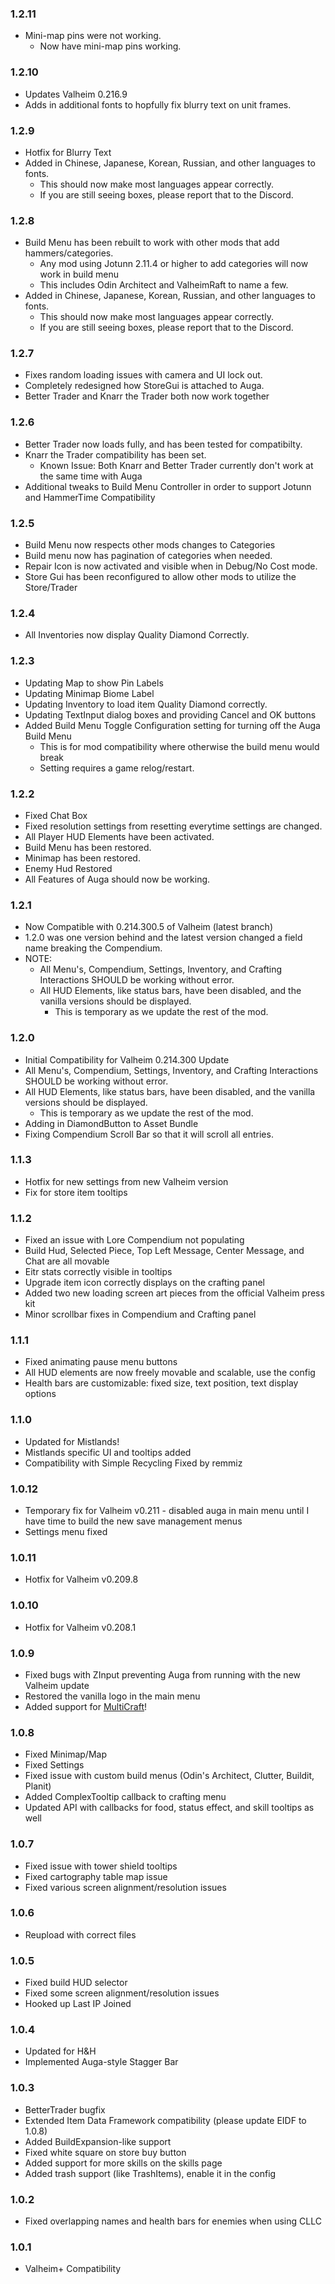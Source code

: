 ### 1.2.11
* Mini-map pins were not working.
  * Now have mini-map pins working.

### 1.2.10
* Updates Valheim 0.216.9
* Adds in additional fonts to hopfully fix blurry text on unit frames.
### 1.2.9
* Hotfix for Blurry Text
* Added in Chinese, Japanese, Korean, Russian, and other languages to fonts.
  * This should now make most languages appear correctly.
  * If you are still seeing boxes, please report that to the Discord.
### 1.2.8
* Build Menu has been rebuilt to work with other mods that add hammers/categories.
  * Any mod using Jotunn 2.11.4 or higher to add categories will now work in build menu
  * This includes Odin Architect and ValheimRaft to name a few.
* Added in Chinese, Japanese, Korean, Russian, and other languages to fonts.
  * This should now make most languages appear correctly.
  * If you are still seeing boxes, please report that to the Discord.
### 1.2.7
* Fixes random loading issues with camera and UI lock out.
* Completely redesigned how StoreGui is attached to Auga.
* Better Trader and Knarr the Trader both now work together
### 1.2.6
* Better Trader now loads fully, and has been tested for compatibilty.
* Knarr the Trader compatibility has been set.
  * Known Issue: Both Knarr and Better Trader currently don't work at the same time with Auga
* Additional tweaks to Build Menu Controller in order to support Jotunn and HammerTime Compatibility
### 1.2.5
* Build Menu now respects other mods changes to Categories
* Build menu now has pagination of categories when needed.
* Repair Icon is now activated and visible when in Debug/No Cost mode.
* Store Gui has been reconfigured to allow other mods to utilize the Store/Trader
### 1.2.4
* All Inventories now display Quality Diamond Correctly.
### 1.2.3
* Updating Map to show Pin Labels
* Updating Minimap Biome Label
* Updating Inventory to load item Quality Diamond correctly.
* Updating TextInput dialog boxes and providing Cancel and OK buttons
* Added Build Menu Toggle Configuration setting for turning off the Auga Build Menu
  * This is for mod compatibility where otherwise the build menu would break
  * Setting requires a game relog/restart.
### 1.2.2
* Fixed Chat Box
* Fixed resolution settings from resetting everytime settings are changed.
* All Player HUD Elements have been activated.
* Build Menu has been restored.
* Minimap has been restored.
* Enemy Hud Restored
* All Features of Auga should now be working.
### 1.2.1
* Now Compatible with 0.214.300.5 of Valheim (latest branch)
* 1.2.0 was one version behind and the latest version changed a field name breaking the Compendium.
* NOTE:
  * All Menu's, Compendium, Settings, Inventory, and Crafting Interactions SHOULD be working without error.
  * All HUD Elements, like status bars, have been disabled, and the vanilla versions should be displayed.
    * This is temporary as we update the rest of the mod.
### 1.2.0
* Initial Compatibility for Valheim 0.214.300 Update
* All Menu's, Compendium, Settings, Inventory, and Crafting Interactions SHOULD be working without error.
* All HUD Elements, like status bars, have been disabled, and the vanilla versions should be displayed.
    * This is temporary as we update the rest of the mod.
* Adding in DiamondButton to Asset Bundle
* Fixing Compendium Scroll Bar so that it will scroll all entries.
### 1.1.3
  * Hotfix for new settings from new Valheim version
  * Fix for store item tooltips
### 1.1.2
  * Fixed an issue with Lore Compendium not populating
  * Build Hud, Selected Piece, Top Left Message, Center Message, and Chat are all movable
  * Eitr stats correctly visible in tooltips
  * Upgrade item icon correctly displays on the crafting panel
  * Added two new loading screen art pieces from the official Valheim press kit
  * Minor scrollbar fixes in Compendium and Crafting panel
### 1.1.1
  * Fixed animating pause menu buttons
  * All HUD elements are now freely movable and scalable, use the config
  * Health bars are customizable: fixed size, text position, text display options
### 1.1.0
  * Updated for Mistlands!
  * Mistlands specific UI and tooltips added
  * Compatibility with Simple Recycling Fixed by remmiz
### 1.0.12
  * Temporary fix for Valheim v0.211 - disabled auga in main menu until I have time to build the new save management menus
  * Settings menu fixed
### 1.0.11
  * Hotfix for Valheim v0.209.8
### 1.0.10
  * Hotfix for Valheim v0.208.1
### 1.0.9
  * Fixed bugs with ZInput preventing Auga from running with the new Valheim update
  * Restored the vanilla logo in the main menu
  * Added support for [MultiCraft](https://www.nexusmods.com/valheim/mods/263)!
### 1.0.8
  * Fixed Minimap/Map
  * Fixed Settings
  * Fixed issue with custom build menus (Odin's Architect, Clutter, Buildit, Planit)
  * Added ComplexTooltip callback to crafting menu
  * Updated API with callbacks for food, status effect, and skill tooltips as well 
### 1.0.7
  * Fixed issue with tower shield tooltips
  * Fixed cartography table map issue
  * Fixed various screen alignment/resolution issues
### 1.0.6
  * Reupload with correct files
### 1.0.5
  * Fixed build HUD selector
  * Fixed some screen alignment/resolution issues
  * Hooked up Last IP Joined
### 1.0.4
  * Updated for H&H
  * Implemented Auga-style Stagger Bar
### 1.0.3
  * BetterTrader bugfix
  * Extended Item Data Framework compatibility (please update EIDF to 1.0.8)
  * Added BuildExpansion-like support
  * Fixed white square on store buy button
  * Added support for more skills on the skills page
  * Added trash support (like TrashItems), enable it in the config
### 1.0.2
  * Fixed overlapping names and health bars for enemies when using CLLC
### 1.0.1
  * Valheim+ Compatibility